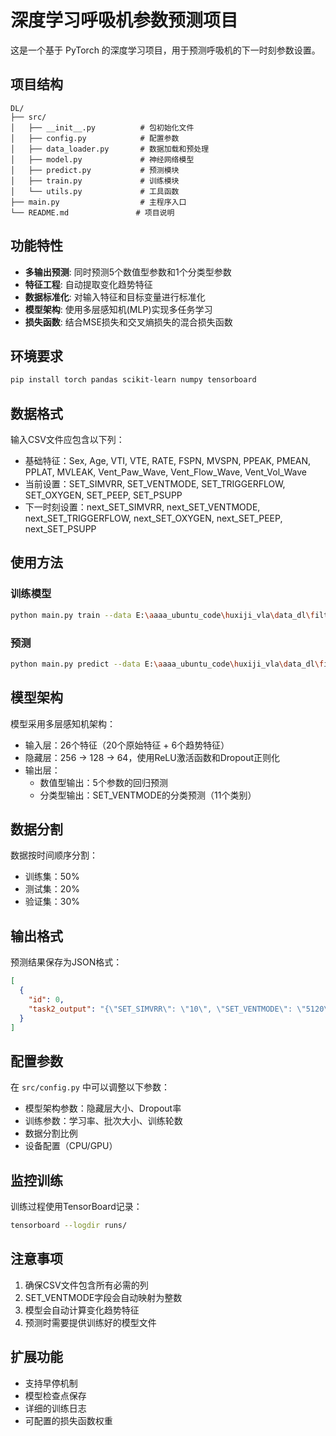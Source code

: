 # 深度学习呼吸机参数预测项目

这是一个基于 PyTorch 的深度学习项目，用于预测呼吸机的下一时刻参数设置。

## 项目结构

```
DL/
├── src/
│   ├── __init__.py          # 包初始化文件
│   ├── config.py            # 配置参数
│   ├── data_loader.py       # 数据加载和预处理
│   ├── model.py             # 神经网络模型
│   ├── predict.py           # 预测模块
│   ├── train.py             # 训练模块
│   └── utils.py             # 工具函数
├── main.py                  # 主程序入口
└── README.md               # 项目说明
```

## 功能特性

- **多输出预测**: 同时预测5个数值型参数和1个分类型参数
- **特征工程**: 自动提取变化趋势特征
- **数据标准化**: 对输入特征和目标变量进行标准化
- **模型架构**: 使用多层感知机(MLP)实现多任务学习
- **损失函数**: 结合MSE损失和交叉熵损失的混合损失函数

## 环境要求

```bash
pip install torch pandas scikit-learn numpy tensorboard
```

## 数据格式

输入CSV文件应包含以下列：
- 基础特征：Sex, Age, VTI, VTE, RATE, FSPN, MVSPN, PPEAK, PMEAN, PPLAT, MVLEAK, Vent_Paw_Wave, Vent_Flow_Wave, Vent_Vol_Wave
- 当前设置：SET_SIMVRR, SET_VENTMODE, SET_TRIGGERFLOW, SET_OXYGEN, SET_PEEP, SET_PSUPP
- 下一时刻设置：next_SET_SIMVRR, next_SET_VENTMODE, next_SET_TRIGGERFLOW, next_SET_OXYGEN, next_SET_PEEP, next_SET_PSUPP

## 使用方法

### 训练模型

```bash
python main.py train --data E:\aaaa_ubuntu_code\huxiji_vla\data_dl\filtered_lsj_data.csv
```

### 预测

```bash
python main.py predict --data E:\aaaa_ubuntu_code\huxiji_vla\data_dl\filtered_lsj_data.csv --model E:\aaaa_ubuntu_code\huxiji_vla\our_data_work_v0.1\DL_DL\DL_task2\model_out\model.pth --output E:\aaaa_ubuntu_code\huxiji_vla\our_data_work_v0.1\DL_DL\DL_task2\model_out\predict/predictions.json
```

## 模型架构

模型采用多层感知机架构：
- 输入层：26个特征（20个原始特征 + 6个趋势特征）
- 隐藏层：256 → 128 → 64，使用ReLU激活函数和Dropout正则化
- 输出层：
  - 数值型输出：5个参数的回归预测
  - 分类型输出：SET_VENTMODE的分类预测（11个类别）

## 数据分割

数据按时间顺序分割：
- 训练集：50%
- 测试集：20%
- 验证集：30%

## 输出格式

预测结果保存为JSON格式：

```json
[
  {
    "id": 0,
    "task2_output": "{\"SET_SIMVRR\": \"10\", \"SET_VENTMODE\": \"5120\", \"SET_TRIGGERFLOW\": \"2.0\", \"SET_OXYGEN\": \"40\", \"SET_PEEP\": \"4\", \"SET_PSUPP\": \"10\"}"
  }
]
```

## 配置参数

在 `src/config.py` 中可以调整以下参数：
- 模型架构参数：隐藏层大小、Dropout率
- 训练参数：学习率、批次大小、训练轮数
- 数据分割比例
- 设备配置（CPU/GPU）

## 监控训练

训练过程使用TensorBoard记录：

```bash
tensorboard --logdir runs/
```

## 注意事项

1. 确保CSV文件包含所有必需的列
2. SET_VENTMODE字段会自动映射为整数
3. 模型会自动计算变化趋势特征
4. 预测时需要提供训练好的模型文件

## 扩展功能

- 支持早停机制
- 模型检查点保存
- 详细的训练日志
- 可配置的损失函数权重
